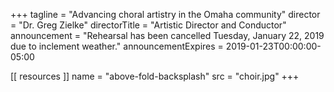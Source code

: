 +++
tagline = "Advancing choral artistry in the Omaha community"
director = "Dr. Greg Zielke"
directorTitle = "Artistic Director and Conductor"
announcement = "Rehearsal has been cancelled Tuesday, January 22, 2019 due to inclement weather."
announcementExpires = 2019-01-23T00:00:00-05:00

[[ resources ]]
    name = "above-fold-backsplash"
    src = "choir.jpg"
+++